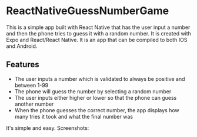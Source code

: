 # ReactNativeGuessNumberGame
This is a simple app built with React Native that has the user input a number and then the phone tries to guess it with a random number.
It is created with Expo and React/React Native. It is an app that can be compiled to both IOS and Android.

## Features
- The user inputs a number which is validated to always be positive and between 1-99
- The phone will guess the number by selecting a random number
- The user inputs either higher or lower so that the phone can guess another number
- When the phone guesses the correct number, the app displays how many tries it took and what the final number was

It's simple and easy. Screenshots:
